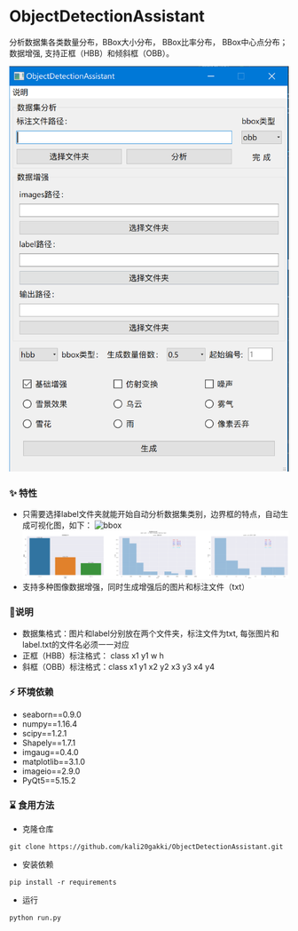 # ObjectDetectionAssistant
 
分析数据集各类数量分布，BBox大小分布， BBox比率分布， BBox中心点分布；数据增强, 支持正框（HBB）和倾斜框（OBB）。

!["Pyqt界面"](./AnalysisResults/1.png)

### ✨ 特性
- 只需要选择label文件夹就能开始自动分析数据集类别，边界框的特点，自动生成可视化图，如下：
![bbox](./AnalysisResults/bbox_2021-02-08_20-16-17.jpg)
![total](./AnalysisResults/total_2021-02-08_20-16-17.jpg)
- 支持多种图像数据增强，同时生成增强后的图片和标注文件（txt）


    
### 📜说明
- 数据集格式：图片和label分别放在两个文件夹，标注文件为txt, 每张图片和label.txt的文件名必须一一对应
- 正框（HBB）标注格式： class x1 y1 w h
- 斜框（OBB）标注格式：class x1 y1 x2 y2 x3 y3 x4 y4


### ⚡ 环境依赖

- seaborn==0.9.0
- numpy==1.16.4
- scipy==1.2.1
- Shapely==1.7.1
- imgaug==0.4.0
- matplotlib==3.1.0
- imageio==2.9.0
- PyQt5==5.15.2


### ⌛️ 食用方法

- 克隆仓库
```ssh
git clone https://github.com/kali20gakki/ObjectDetectionAssistant.git
```

- 安装依赖
```ssh
pip install -r requirements
```

- 运行
```ssh
python run.py
```